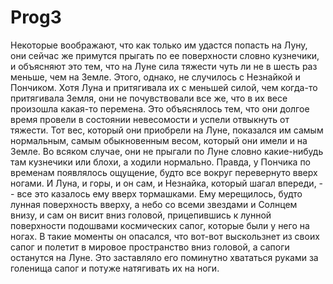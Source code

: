 # Prog3
Некоторые воображают, что как только им удастся попасть на Луну, они сейчас же примутся прыгать по ее поверхности словно кузнечики, и объясняют это тем, что на Луне сила тяжести чуть ли не в шесть раз меньше, чем на Земле. Этого, однако, не случилось с Незнайкой и Пончиком. Хотя Луна и притягивала их с меньшей силой, чем когда-то притягивала Земля, они не почувствовали все же, что в их весе произошла какая-то перемена. Это объяснялось тем, что они долгое время провели в состоянии невесомости и успели отвыкнуть от тяжести. Тот вес, который они приобрели на Луне, показался им самым нормальным, самым обыкновенным весом, который они имели и на Земле. Во всяком случае, они не прыгали по Луне словно какие-нибудь там кузнечики или блохи, а ходили нормально. Правда, у Пончика по временам появлялось ощущение, будто все вокруг перевернуто вверх ногами. И Луна, и горы, и он сам, и Незнайка, который шагал впереди, -- все это казалось ему вверх тормашками. Ему мерещилось, будто лунная поверхность вверху, а небо со всеми звездами и Солнцем внизу, и сам он висит вниз головой, прицепившись к лунной поверхности подошвами космических сапог, которые были у него на ногах. В такие моменты он опасался, что вот-вот выскользнет из своих сапог и полетит в мировое пространство вниз головой, а сапоги останутся на Луне. Это заставляло его поминутно хвататься руками за голенища сапог и потуже натягивать их на ноги.
